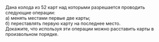 Дана колода из 52 карт над которыми разрешается проводить следующие операции:
<br/>
а) менять местами первые две карты;
<br/>
б) переставлять первую карту на последнее место.
<br/>
Докажите, что используя эти операции можно расставить карты в произвольном порядке.
